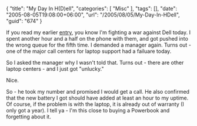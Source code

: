 {
	"title": "My Day In H(D)ell",
	"categories": [
		"Misc"
	],
	"tags": [],
	"date": "2005-08-05T19:08:00+06:00",
	"url": "/2005/08/05/My-Day-In-HDell",
	"guid": "674"
}

If you read my earlier <a href="http://ray.camdenfamily.com/index.cfm/2005/8/5/One-of-Those-Days--and-Another-Dell-Horror-Story">entry</a>, you know I'm fighting a war against Dell today. I spent another hour and a half on the phone with them, and got pushed into the wrong queue for the fifth time. I demanded a manager again. Turns out - one of the major call centers for laptop support had a failuare today.

So I asked the manager why I wasn't told that. Turns out - there are other laptop centers - and I just got "unlucky."

Nice.

So - he took my number and promised I would get a call. He also confirmed that the new battery I got should have added at least an hour to my uptime. Of course, if the problem is with the laptop, it is already out of warranty (I only got a year). I tell ya - I'm this close to buying a Powerbook and forgetting about it.